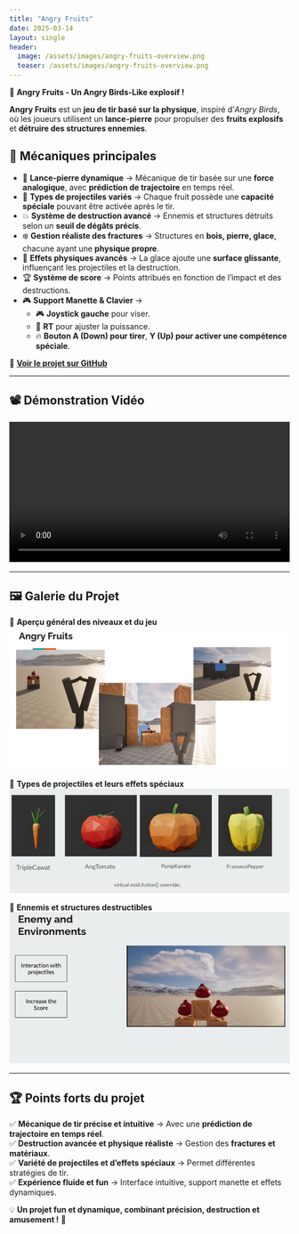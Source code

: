 ```yaml
---
title: "Angry Fruits"
date: 2025-03-14
layout: single
header:
  image: /assets/images/angry-fruits-overview.png
  teaser: /assets/images/angry-fruits-overview.png
---
```


🍉 **Angry Fruits - Un Angry Birds-Like explosif !**  

**Angry Fruits** est un **jeu de tir basé sur la physique**, inspiré d’*Angry Birds*, où les joueurs utilisent un **lance-pierre** pour propulser des **fruits explosifs** et **détruire des structures ennemies**.  

## 🎯 **Mécaniques principales**  

- 🏹 **Lance-pierre dynamique** → Mécanique de tir basée sur une **force analogique**, avec **prédiction de trajectoire** en temps réel.  
- 🍏 **Types de projectiles variés** → Chaque fruit possède une **capacité spéciale** pouvant être activée après le tir.  
- 💥 **Système de destruction avancé** → Ennemis et structures détruits selon un **seuil de dégâts précis**.  
- ❄️ **Gestion réaliste des fractures** → Structures en **bois, pierre, glace**, chacune ayant une **physique propre**.  
- 🧊 **Effets physiques avancés** → La glace ajoute une **surface glissante**, influençant les projectiles et la destruction.  
- 🏆 **Système de score** → Points attribués en fonction de l’impact et des destructions.  
- 🎮 **Support Manette & Clavier** →  
   - 🎮 **Joystick gauche** pour viser.  
   - 🎯 **RT** pour ajuster la puissance.  
   - 🔥 **Bouton A (Down) pour tirer**, **Y (Up) pour activer une compétence spéciale**.  

🔗 **[Voir le projet sur GitHub](https://github.com/Quest-Education-Group/lyo-t3-gamegear-p11-08)**  

---

## 📽️ **Démonstration Vidéo**  

<video controls width="100%">
  <source src="/assets/videos/angry-fruits-demo.mp4" type="video/mp4">
  Votre navigateur ne supporte pas la vidéo.
</video>  

---

## 🖼️ **Galerie du Projet**  

📌 **Aperçu général des niveaux et du jeu**  
![Vue d’ensemble du projet](/assets/images/angry-fruits-overview.png)  

📌 **Types de projectiles et leurs effets spéciaux**  
![Types de projectiles](/assets/images/angry-fruits-projectiles.png)  

📌 **Ennemis et structures destructibles**  
![Ennemis et structures](/assets/images/angry-fruits-enemies.png)  

---

## 🏆 **Points forts du projet**  
✅ **Mécanique de tir précise et intuitive** → Avec une **prédiction de trajectoire en temps réel**.  
✅ **Destruction avancée et physique réaliste** → Gestion des **fractures et matériaux**.  
✅ **Variété de projectiles et d’effets spéciaux** → Permet différentes stratégies de tir.  
✅ **Expérience fluide et fun** → Interface intuitive, support manette et effets dynamiques.  

💡 **Un projet fun et dynamique, combinant précision, destruction et amusement !** 🚀  

